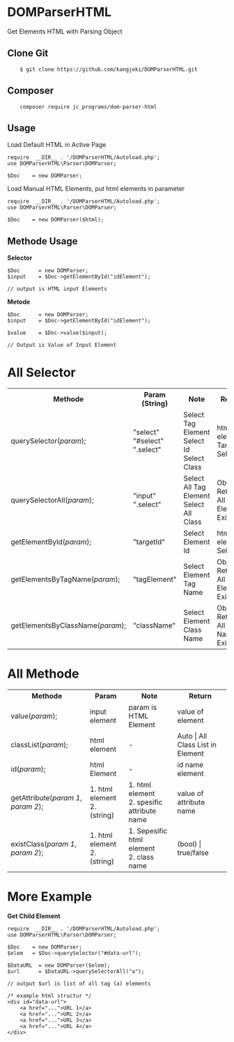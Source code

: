 # DOMParserHTML
Get Elements HTML with Parsing Object

<h2>Clone Git</h2>

		$ git clone https://github.com/kangjeki/DOMParserHTML.git

<h2>Composer</h2>

		composer require jc_programs/dom-parser-html

<h2>Usage</h2>

Load Default HTML in Active Page

    require  __DIR__ . '/DOMParserHTML/Autoload.php';
    use DOMParserHTML\Parser\DOMParser;
    
    $Doc 	= new DOMParser;
    
Load Manual HTML Elements, put html elements in parameter

    require  __DIR__ . '/DOMParserHTML/Autoload.php';
    use DOMParserHTML\Parser\DOMParser;
    
    $Doc 	= new DOMParser($html);
    
<h2>Methode Usage</h2>
<b>Selector</b>

    $Doc 	  = new DOMParser;
    $input    = $Doc->getElementById("idElement");
    
    // output is HTML input Elements
    
<b>Metode</b>

    $Doc 	  = new DOMParser;
    $input    = $Doc->getElementById("idElement");
    
    $value    = $Doc->value($input);
    
    // Output is Value of Input Element
    
# All Selector
<table>
	<tr>
		<th>Methode</th>
		<th>Param (String)</th>
		<th>Note</th>
		<th>Return</th>
	</tr>
	<tr>
		<td>
			querySelector(<i>param</i>);
		</td>
		<td>
			"select" <br>
			"#select" <br>
			".select" 
		</td>
		<td>
			Select Tag Element <br>
			Select Id <br>
			Select Class
		</td>
		<td>
			html elements Target Select
		</td>
	</tr>
	<tr>
		<td>
			querySelectorAll(<i>param</i>);
		</td>
		<td>
			"input" <br>
			".select"
		</td>
		<td>
			Select All Tag Element <br>
			Select All Class
		</td>
		<td>
			Object | Return All Elements Exist
		</td>
	</tr>
	<tr>
		<td>
			getElementById(<i>param</i>);
		</td>
		<td>
			"targetId"	
		</td>
		<td>
			Select Element Id
		</td>
		<td>
			html elements Select
		</td>
	</tr>
	<tr>
		<td>
			getElementsByTagName(<i>param</i>);
		</td>
		<td>
			"tagElement"
		</td>
		<td>
			Select Element Tag Name
		</td>
		<td>
			Object | Return All Elements Exist
		</td>
	</tr>
	<tr>
		<td>
			getElementsByClassName(<i>param</i>);
		</td>
		<td>
			"className" 	
		</td>
		<td>
			Select Element Class Name
		</td>
		<td>
			Object | Return All Class Name Exist
		</td>
	</tr>
</table>

# All Methode
<table>
	<tr>
		<th>
			Methode
		</th>
		<th>
			Param
		</th>
		<th>
			Note
		</th>
		<th>
			Return
		</th>
	</tr>
	<tr>
		<td>
			value(<i>param</i>);
		</td>
		<td>
			input element
		</td>
		<td>
			param is HTML Element
		</td>
		<td>
			value of element
		</td>
	</tr>
	<tr>
		<td>
			classList(<i>param</i>);
		</td>
		<td>
			html element
		</td>
		<td>
			-
		</td>
		<td>
			Auto | All Class List in Element
		</td>
	</tr>
	<tr>
		<td>
			id(<i>param</i>);
		</td>
		<td>
			html Element
		</td>
		<td>
			-
		</td>
		<td>
			id name element
		</td>
	</tr>
	<tr>
		<td>
			getAttribute(<i>param 1</i>, <i>param 2</i>);
		</td>
		<td>
			1. html element <br>
			2. (string)
		</td>
		<td>
			1. html element <br>
			2. spesific attribute name 
		</td>
		<td>
			value of attribute name
		</td>
	</tr>
	<tr>
		<td>
			existClass(<i>param 1</i>, <i>param 2</i>);
		</td>
		<td>
			1. html element <br>
			2. (string)
		</td>
		<td>
			1. Sepesific html element <br>
			2. class name
		</td>
		<td>
			(bool) | true/false
		</td>
	</tr>
</table>

<h1>More Example</h1>
<b>Get Child Element</b>

    require  __DIR__ . '/DOMParserHTML/Autoload.php';
    use DOMParserHTML\Parser\DOMParser;
    
    $Doc 	= new DOMParser;
    $elem   = $Doc->querySelector("#data-url");
    
    $DataURL  = new DOMParser($elem);
    $url      = $DataURL->querySelectorAll("a");
    
    // output $url is list of all tag (a) elements
    
    /* example html structur */
    <div id="data-url">
        <a href="...">URL 1</a>
        <a href="...">URL 2</a>
        <a href="...">URL 3</a>
        <a href="...">URL 4</a>
    </div>
